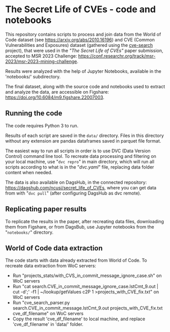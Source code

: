 # The Secret Life of CVEs - code and notebooks

This repository contains scripts to process and join data from the
World of Code dataset (see <https://arxiv.org/abs/2010.16196>) and
CVE (Common Vulnerabilities and Exposures) dataset 
(gathered using the [cve-search](https://www.cve-search.org/) project),
that were used in the _"The Secret Life of CVEs"_ paper submission,
accepted to MSR 2023 Challenge: <https://conf.researchr.org/track/msr-2023/msr-2023-mining-challenge>.

Results were analyzed with the help of Jupyter Notebooks,
available in the 'notebooks/' subdirectory.

The final dataset, along with the source code and notebooks
used to extract and analyze the data, are accessible on Figshare:
<https://doi.org/10.6084/m9.figshare.22007003>.


## Running the code

The code requires Python 3 to run.

Results of each script are saved in the `data/` directory.  Files in this
directory without any extension are pandas dataframes saved in parquet
file format.

The easiest way to run all scripts in order is to use DVC (Data Version Control)
command line tool.  To recreate data processing and filtering on your local machine,
use "`dvc repro`" in main directory, which will run all scripts according to
what is in the "_dvc.yaml_" file, replacing data folder content when needed.

The data is also available on DagsHub, in the connected repository:
<https://dagshub.com/ncusi/secret_life_of_CVEs>, where you can get data
from with "`dvc pull`" (after configuring DagsHub as dvc remote).


## Replicating paper results

To replicate the results in the paper, after recreating data files,
downloading them from Figshare, or from DagsBub, use Jupyter notebooks
from the "`notebooks/`" directory.


## World of Code data extraction

The code starts with data already extracted from World of Code.
To recreate data extraction from WoC servers:
- Run "projects_stats/with_CVS_in_commit_message_ignore_case.sh" on WoC servers
- Run "cat search.CVE_in_commit_message_ignore_case.lstCmt_9.out | cut -d';' -f1 | ~/lookup/getValues c2P 1 >projects_with_CVE_fix.txt" on WoC servers
- Run "cve_search_parser.py search.CVE_in_commit_message.lstCmt_9.out projects_with_CVE_fix.txt cve_df_filename" on WoC servers
- Copy the result 'cve_df_filename' to local machine, and replace 'cve_df_filename' in 'data/' folder.
